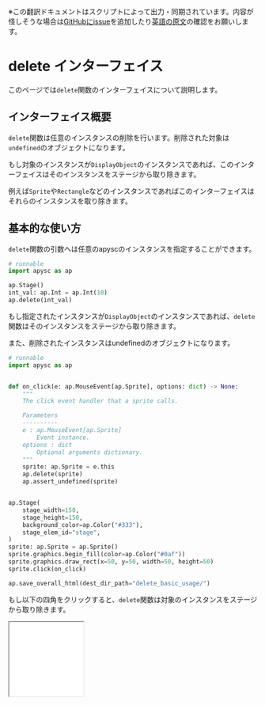 <span class="inconspicuous-txt">※この翻訳ドキュメントはスクリプトによって出力・同期されています。内容が怪しそうな場合は<a href="https://github.com/simon-ritchie/apysc/issues" target="_blank">GitHubにissue</a>を追加したり[英語の原文](https://simon-ritchie.github.io/apysc/en/delete.html)の確認をお願いします。</span>

# delete インターフェイス

このページでは`delete`関数のインターフェイスについて説明します。

## インターフェイス概要

`delete`関数は任意のインスタンスの削除を行います。削除された対象は`undefined`のオブジェクトになります。

もし対象のインスタンスが`DisplayObject`のインスタンスであれば、このインターフェイスはそのインスタンスをステージから取り除きます。

例えば`Sprite`や`Rectangle`などのインスタンスであればこのインターフェイスはそれらのインスタンスを取り除きます。

## 基本的な使い方

`delete`関数の引数へは任意のapyscのインスタンスを指定することができます。

```py
# runnable
import apysc as ap

ap.Stage()
int_val: ap.Int = ap.Int(10)
ap.delete(int_val)
```

もし指定されたインスタンスが`DisplayObject`のインスタンスであれば、`delete`関数はそのインスタンスをステージから取り除きます。

また、削除されたインスタンスはundefinedのオブジェクトになります。

```py
# runnable
import apysc as ap


def on_click(e: ap.MouseEvent[ap.Sprite], options: dict) -> None:
    """
    The click event handler that a sprite calls.

    Parameters
    ----------
    e : ap.MouseEvent[ap.Sprite]
        Event instance.
    options : dict
        Optional arguments dictionary.
    """
    sprite: ap.Sprite = e.this
    ap.delete(sprite)
    ap.assert_undefined(sprite)


ap.Stage(
    stage_width=150,
    stage_height=150,
    background_color=ap.Color("#333"),
    stage_elem_id="stage",
)
sprite: ap.Sprite = ap.Sprite()
sprite.graphics.begin_fill(color=ap.Color("#0af"))
sprite.graphics.draw_rect(x=50, y=50, width=50, height=50)
sprite.click(on_click)

ap.save_overall_html(dest_dir_path="delete_basic_usage/")
```

もし以下の四角をクリックすると、`delete`関数は対象のインスタンスをステージから取り除きます。

<iframe src="static/delete_basic_usage/index.html" width="150" height="150"></iframe>
